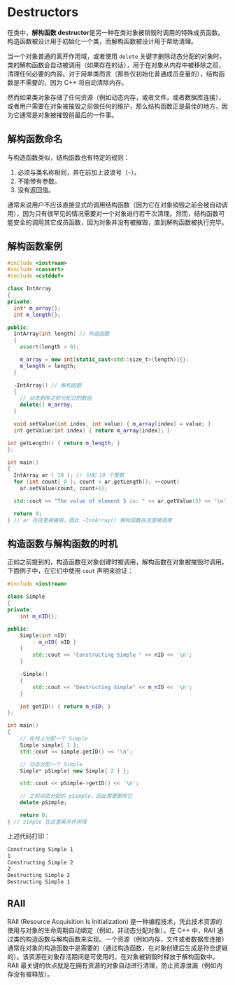 # Destructors

在类中，**解构函数 destructor**是另一种在类对象被销毁时调用的特殊成员函数。构造函数被设计用于初始化一个类，而解构函数被设计用于帮助清理。

当一个对象普通的离开作用域，或者使用 `delete` 关键字删除动态分配的对象时，类的解构函数会自动被调用（如果存在的话），用于在对象从内存中被移除之前，清理任何必要的内容。对于简单类而言（那些仅初始化普通成员变量的），结构函数是不需要的，因为 C++ 将自动清除内存。

然而如果类对象存储了任何资源（例如动态内存，或者文件，或者数据库连接），或者用户需要在对象被摧毁之前做任何的维护，那么结构函数正是最佳的地方，因为它通常是对象被摧毁前最后的一件事。

## 解构函数命名

与构造函数类似，结构函数也有特定的规则：

1. 必须与类名称相同，并在前加上波浪号（`~`）。
1. 不能带有参数。
1. 没有返回值。

通常来说用户不应该直接显式的调用结构函数（因为它在对象销毁之前会被自动调用），因为只有很罕见的情况需要对一个对象进行若干次清理。然而，结构函数可能安全的调用其它成员函数，因为对象并没有被摧毁，直到解构函数被执行完毕。

## 解构函数案例

```cpp
#include <iostream>
#include <cassert>
#include <cstddef>

class IntArray
{
private:
  int* m_array{};
  int m_length{};

public:
  IntArray(int length) // 构造函数
  {
    assert(length > 0);

    m_array = new int[static_cast<std::size_t>(length)]{};
    m_length = length;
  }

  ~IntArray() // 解构函数
  {
    // 动态删除之前分配过的数组
    delete[] m_array;
  }

  void setValue(int index, int value) { m_array[index] = value; }
  int getValue(int index) { return m_array[index]; }

int getLength() { return m_length; }
};

int main()
{
  IntArray ar ( 10 ); // 分配 10 个整数
  for (int count{ 0 }; count < ar.getLength(); ++count)
    ar.setValue(count, count+1);

  std::cout << "The value of element 5 is: " << ar.getValue(5) << '\n';

  return 0;
} // ar 在这里被摧毁，因此 ~IntArray() 解构函数在这里被调用
```

## 构造函数与解构函数的时机

正如之前提到的，构造函数在对象创建时被调用，解构函数在对象被摧毁时调用。下面例子中，在它们中使用 `cout` 声明来验证：

```cpp
#include <iostream>

class Simple
{
private:
    int m_nID{};

public:
    Simple(int nID)
        : m_nID{ nID }
    {
        std::cout << "Constructing Simple " << nID << '\n';
    }

    ~Simple()
    {
        std::cout << "Destructing Simple" << m_nID << '\n';
    }

    int getID() { return m_nID; }
};

int main()
{
    // 在栈上分配一个 Simple
    Simple simple{ 1 };
    std::cout << simple.getID() << '\n';

    // 动态分配一个 Simple
    Simple* pSimple{ new Simple{ 2 } };

    std::cout << pSimple->getID() << '\n';

    // 之前动态分配的 pSimple，因此需要删除它
    delete pSimple;

    return 0;
} // simple 在这里离开作用域
```

上述代码打印：

```txt
Constructing Simple 1
1
Constructing Simple 2
2
Destructing Simple 2
Destructing Simple 1
```

## RAII

RAII (Resource Acquisition Is Initialization) 是一种编程技术，凭此技术资源的使用与对象的生命周期自动绑定（例如，非动态分配对象）。在 C++ 中，RAII 通过类的构造函数与解构函数来实现。一个资源（例如内存，文件或者数据库连接）通常在对象的构造函数中是需要的（通过构造函数，在对象创建后生成是符合逻辑的）。该资源在对象存活期间是可使用的，在对象被销毁时释放于解构函数中。RAII 最关键的优点就是在拥有资源的对象自动进行清理，防止资源泄漏（例如内存没有被释放）。
